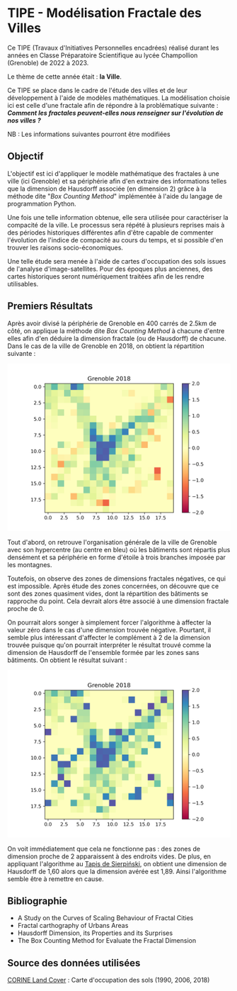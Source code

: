 # TIPE - Modélisation Fractale des Villes

Ce TIPE (Travaux d'Initiatives Personnelles encadrées) réalisé durant les années en Classe Préparatoire Scientifique au
lycée Champollion (Grenoble) de 2022 à 2023.

Le thème de cette année était : **la Ville**.

Ce TIPE se place dans le cadre de l'étude des villes et de leur développement à l'aide de modèles mathématiques. La
modélisation choisie ici est celle d'une fractale afin de répondre à la problématique suivante : **_Comment les fractales
peuvent-elles nous renseigner sur l'évolution de nos villes ?_**

NB : Les informations suivantes pourront être modifiées


## Objectif

L'objectif est ici d'appliquer le modèle mathématique des fractales à une ville (ici Grenoble) et sa périphérie afin 
d'en extraire des informations telles que la dimension de Hausdorff associée (en dimension 2) grâce à la méthode dite 
"*Box Counting Method*" implémentée à l'aide du langage de programmation Python.

Une fois une telle information obtenue, elle sera utilisée pour caractériser la compacité de la ville. Le processus sera
répété à plusieurs reprises mais à des périodes historiques différentes afin d'être capable de commenter l'évolution de
l'indice de compacité au cours du temps, et si possible d'en trouver les raisons socio-économiques.

Une telle étude sera menée à l'aide de cartes d'occupation des sols issues de l'analyse d'image-satellites. Pour des
époques plus anciennes, des cartes historiques seront numériquement traitées afin de les rendre utilisables.


## Premiers Résultats

Après avoir divisé la périphérie de Grenoble en 400 carrés de 2.5km de côté, on applique la méthode dite *Box Counting
Method* à chacune d'entre elles afin d'en déduire la dimension fractale (ou de Hausdorff) de chacune. Dans le cas de la
ville de Grenoble en 2018, on obtient la répartition suivante : 

![Analyse Fractale de Grenoble en 2018](results/Grenoble_2018.png)

Tout d'abord, on retrouve l'organisation générale de la ville de Grenoble avec son hypercentre (au centre en bleu) où
les bâtiments sont répartis plus densément et sa périphérie en forme d'étoile à trois branches imposée par les montagnes.

Toutefois, on observe des zones de dimensions fractales négatives, ce qui est impossible. Après étude des zones concernées,
on découvre que ce sont des zones quasiment vides, dont la répartition des bâtiments se rapproche du point. Cela devrait 
alors être associé à une dimension fractale proche de 0. 

On pourrait alors songer à simplement forcer l'algorithme à affecter la valeur zéro dans le cas d'une dimension trouvée 
négative. Pourtant, il semble plus intéressant d'affecter le complément à 2 de la dimension trouvée puisque qu'on pourrait
interpréter le résultat trouvé comme la dimension de Hausdorff de l'ensemble formée par les zones sans bâtiments. On 
obtient le résultat suivant :

![Analyse Fractale de Grenoble en 2018 avec méthode du complément à deux dans le cas d'un résultat négatif](results/Grenoble_2018_comp2.png)

On voit immédiatement que cela ne fonctionne pas : des zones de dimension proche de 2 apparaissent à des endroits vides.
De plus, en appliquant l'algorithme au [Tapis de Sierpiński](https://fr.wikipedia.org/wiki/Tapis_de_Sierpi%C5%84ski), on
obtient une dimension de Hausdorff de 1,60 alors que la dimension avérée est 1,89. Ainsi l'algorithme semble être à remettre
en cause.

## Bibliographie

* A Study on the Curves of Scaling Behaviour of Fractal Cities
* Fractal carthography of Urbans Areas
* Hausdorff Dimension, its Properties and its Surprises
* The Box Counting Method for Evaluate the Fractal Dimension

## Source des données utilisées

[CORINE Land Cover](https://land.copernicus.eu/pan-european/corine-land-cover) : Carte d'occupation des sols (1990, 2006, 2018)
